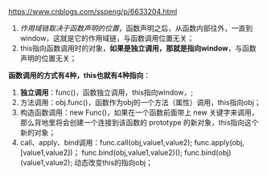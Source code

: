 https://www.cnblogs.com/sspeng/p/6633204.html



1. *作用域链取决于函数声明的位置*，函数声明之后，从函数内部往外，一直到window，这就是它的作用域链，与函数调用位置无关；
2. this指向函数调用时的对象，**如果是独立调用，那就是指向window**，与函数声明的位置无关；



**函数调用的方式有4种，this也就有4种指向**：

1. **独立调用**：func()，函数独立调用，this指向window，;
2. 方法调用：obj.func()，函数作为obj的一个方法（属性）调用，this指向obj；
3. 构造函数调用：new Func()，如果在一个函数前面带上 new 关键字来调用， 那么背地里将会创建一个连接到该函数的 prototype 的新对象，this指向这个新的对象；
4. call、apply、bind调用：func.call(obj,value1,value2);  func.apply(obj,[value1,value2])； func.bind(obj,value1,value2)();  func.bind(obj)(value1,value2); 动态改变this的指向obj；

